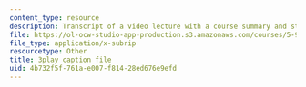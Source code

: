 ```yaml
---
content_type: resource
description: Transcript of a video lecture with a course summary and student questions.
file: https://ol-ocw-studio-app-production.s3.amazonaws.com/courses/5-95j-teaching-college-level-science-and-engineering-spring-2009/4b732f5f761ae007f81428ed676e9efd_IXjwZlJ9Uvk.srt
file_type: application/x-subrip
resourcetype: Other
title: 3play caption file
uid: 4b732f5f-761a-e007-f814-28ed676e9efd
---
```

